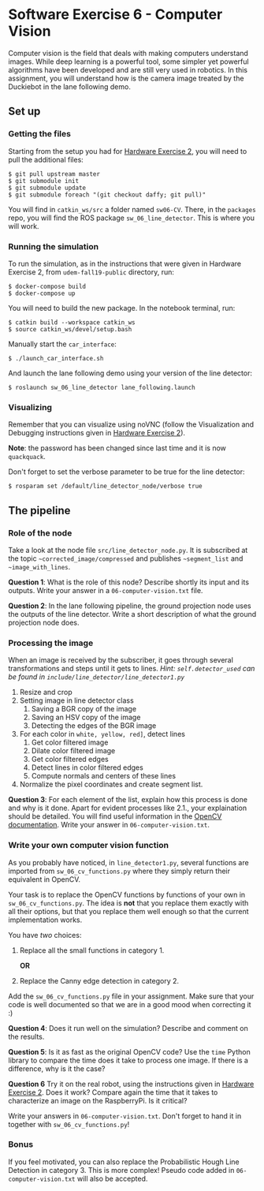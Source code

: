   # Software Exercise 6 - Computer Vision
  
  Computer vision is the field that deals with making computers understand images. While deep learning is a powerful tool, some simpler yet powerful algorithms have been developed and are still very used in robotics.
  In this assignment, you will understand how is the camera image treated by the Duckiebot in the lane following demo.
  
  ## Set up
  
  ### Getting the files
  
  Starting from the setup you had for [Hardware Exercise 2](https://github.com/duckietown-udem/udem-fall19-public/blob/master/notebooks/hw-02-pure-pursuit-control.md), you will need to pull the additional files:
  ```
  $ git pull upstream master 
  $ git submodule init
  $ git submodule update
  $ git submodule foreach "(git checkout daffy; git pull)"
  ```
   
  You will find in `catkin_ws/src` a folder named `sw06-CV`. There, in the `packages` repo, you will find the ROS package `sw_06_line_detector`. This is where you will work.
  
  ### Running the simulation
  To run the simulation, as in the instructions that were given in Hardware Exercise 2, from `udem-fall19-public` directory, run:
  ```
  $ docker-compose build 
  $ docker-compose up
  ```
  
  You will need to build the new package. In the notebook terminal, run:
  ```
  $ catkin build --workspace catkin_ws
  $ source catkin_ws/devel/setup.bash
  ```
  Manually start the `car_interface`:
  ```
  $ ./launch_car_interface.sh
  ```  

  And launch the lane following demo using your version of the line detector:
  ```
  $ roslaunch sw_06_line_detector lane_following.launch
  ```
  
  ### Visualizing
  Remember that you can visualize using noVNC (follow the Visualization and Debugging instructions given in [Hardware Exercise 2](https://github.com/duckietown-udem/udem-fall19-public/blob/master/notebooks/hw-02-pure-pursuit-control.md)).
  
  **Note**: the password has been changed since last time and it is now `quackquack`.
  
  Don't forget to set the verbose parameter to be true for the line detector:
  ```
  $ rosparam set /default/line_detector_node/verbose true
  ```
  
  ## The pipeline
  
  ### Role of the node
  Take a look at the node file `src/line_detector_node.py`. It is subscribed at the topic `~corrected_image/compressed` and publishes `~segment_list` and `~image_with_lines`.
  
  **Question 1**: What is the role of this node? Describe shortly its input and its outputs. Write your answer in a `06-computer-vision.txt` file.
  
  **Question 2**: In the lane following pipeline, the ground projection node uses the outputs of the line detector. Write a short description of what the ground projection node does.
  
  ### Processing the image
  When an image is received by the subscriber, it goes through several transformations and steps until it gets to lines. *Hint: `self.detector_used` can be found in `include/line_detector/line_detector1.py`*
  1. Resize and crop
  2. Setting image in line detector class
     1. Saving a BGR copy of the image
     2. Saving an HSV copy of the image
     3. Detecting the edges of the BGR image
  3. For each color in `white, yellow, red]`, detect lines
     1. Get color filtered image
     2. Dilate color filtered image
     3. Get color filtered edges
     4. Detect lines in color filtered edges
     5. Compute normals and centers of these lines
  4. Normalize the pixel coordinates and create segment list.
     
  **Question 3**: For each element of the list, explain how this process is done and why is it done. Apart for evident processes like 2.1., your explaination should be detailed. You will find useful information in the [OpenCV documentation](https://docs.opencv.org/4.0.0/d2/d96/tutorial_py_table_of_contents_imgproc.html). 
Write your answer in `06-computer-vision.txt`.
  
  ### Write your own computer vision function
  As you probably have noticed, in `line_detector1.py`, several functions are imported from `sw_06_cv_functions.py` where they simply return their equivalent in OpenCV.
  
  Your task is to replace the OpenCV functions by functions of your own in `sw_06_cv_functions.py`.
  The idea is **not** that you replace them exactly with all their options, but that you replace them well enough so that the current implementation works.
  
  You have *two* choices:
  1. Replace all the small functions in category 1.
  
      **OR**
      
  2. Replace the Canny edge detection in category 2.
  
  Add the `sw_06_cv_functions.py` file in your assignment. Make sure that your code is well documented so that we are in a good mood when correcting it :)
  
  **Question 4**: Does it run well on the simulation? Describe and comment on the results.
  
  **Question 5**: Is it as fast as the original OpenCV code? Use the `time` Python library to compare the time does it take to process one image. If there is a difference, why is it the case? 
  
  **Question 6** Try it on the real robot, using the instructions given in [Hardware Exercise 2](https://github.com/duckietown-udem/udem-fall19-public/blob/master/notebooks/hw-02-pure-pursuit-control.md#trying-your-code-on-the-robot). Does it work? Compare again the time that it takes to characterize an image on the RaspberryPi. Is it critical?
  
  Write your answers in `06-computer-vision.txt`. Don't forget to hand it in together with `sw_06_cv_functions.py`!
  
  ### Bonus
  If you feel motivated, you can also replace the Probabilistic Hough Line Detection in category 3. This is more complex! Pseudo code added in `06-computer-vision.txt` will also be accepted.
  

